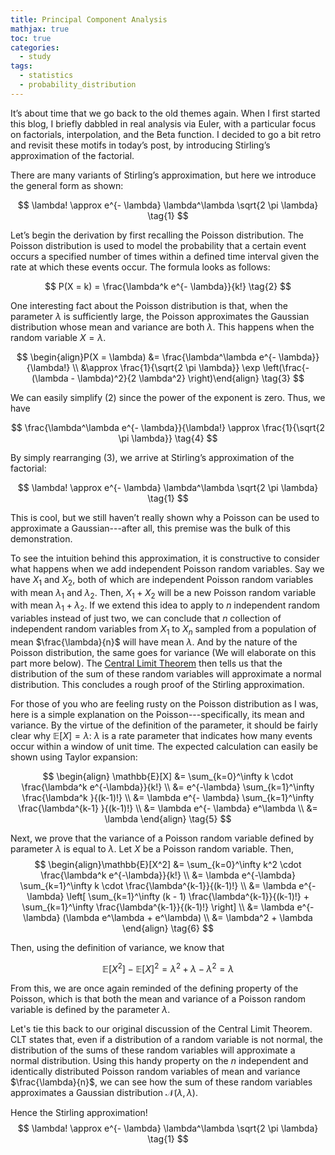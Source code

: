 ```yaml
---
title: Principal Component Analysis
mathjax: true
toc: true
categories:
  - study
tags:
  - statistics
  - probability_distribution
---
```


It’s about time that we go back to the old themes again. When I first started this blog, I briefly dabbled in real analysis via Euler, with a particular focus on factorials, interpolation, and the Beta function. I decided to go a bit retro and revisit these motifs in today’s post, by introducing Stirling’s approximation of the factorial.

There are many variants of Stirling’s approximation, but here we introduce the general form as shown:


$$
\lambda! \approx e^{- \lambda} \lambda^\lambda \sqrt{2 \pi \lambda} \tag{1}
$$


Let’s begin the derivation by first recalling the Poisson distribution. The Poisson distribution is used to model the probability that a certain event occurs a specified number of times within a defined time interval given the rate at which these events occur. The formula looks as follows:


$$
P(X = k) = \frac{\lambda^k e^{- \lambda}}{k!} \tag{2}
$$


One interesting fact about the Poisson distribution is that, when the parameter $\lambda$ is sufficiently large, the Poisson approximates the Gaussian distribution whose mean and variance are both $\lambda$. This happens when the random variable $X = \lambda$.




$$
\begin{align}P(X = \lambda) &= \frac{\lambda^\lambda e^{- \lambda}}{\lambda!} \\ &\approx \frac{1}{\sqrt{2 \pi \lambda}} \exp \left(\frac{- (\lambda - \lambda)^2}{2 \lambda^2} \right)\end{align} \tag{3}
$$




We can easily simplify (2) since the power of the exponent is zero. Thus, we have


$$
\frac{\lambda^\lambda e^{- \lambda}}{\lambda!} \approx \frac{1}{\sqrt{2 \pi \lambda}} \tag{4}
$$


By simply rearranging (3), we arrive at Stirling’s approximation of the factorial:


$$
\lambda! \approx e^{- \lambda} \lambda^\lambda \sqrt{2 \pi \lambda} \tag{1}
$$


This is cool, but we still haven’t really shown why a Poisson can be used to approximate a Gaussian---after all, this premise was the bulk of this demonstration.

To see the intuition behind this approximation, it is constructive to consider what happens when we add independent Poisson random variables. Say we have $X_1$ and $X_2$, both of which are independent Poisson random variables with mean $\lambda_1$ and $\lambda_2$. Then, $X_1 + X_2$ will be a new Poisson random variable with mean $\lambda_1 + \lambda_2$. If we extend this idea to apply to $n$ independent random variables instead of just two, we can conclude that $n$ collection of independent random variables from $X_1$ to $X_n$ sampled from a population of mean $\frac{\lambda}{n}$ will have mean $\lambda$. And by the nature of the Poisson distribution, the same goes for variance (We will elaborate on this part more below). The [Central Limit Theorem](https://en.wikipedia.org/wiki/Central_limit_theorem) then tells us that the distribution of the sum of these random variables will approximate a normal distribution. This concludes a rough proof of the Stirling approximation.

For those of you who are feeling rusty on the Poisson distribution as I was, here is a simple explanation on the Poisson---specifically, its mean and variance. By the virtue of the definition of the parameter, it should be fairly clear why $\mathbb{E}[X] = \lambda$: $\lambda$ is a rate parameter that indicates how many events occur within a window of unit time. The expected calculation can easily be shown using Taylor expansion:


$$
\begin{align} 
\mathbb{E}[X] 
&= \sum_{k=0}^\infty k \cdot \frac{\lambda^k e^{-\lambda}}{k!} \\ 
&= e^{-\lambda} \sum_{k=1}^\infty \frac{\lambda^k }{(k-1)!} \\ 
&= \lambda e^{- \lambda} \sum_{k=1}^\infty \frac{\lambda^{k-1} }{(k-1)!} \\
&= \lambda e^{- \lambda} e^\lambda \\
&= \lambda
\end{align} \tag{5}
$$




Next, we prove that the variance of a Poisson random variable defined by parameter $\lambda$ is equal to $\lambda$. Let $X$ be a Poisson random variable. Then, 
$$
\begin{align}\mathbb{E}[X^2] 
&= \sum_{k=0}^\infty k^2 \cdot \frac{\lambda^k e^{-\lambda}}{k!}  \\ 
&= \lambda e^{-\lambda} \sum_{k=1}^\infty k \cdot \frac{\lambda^{k-1}}{(k-1)!} \\
&= \lambda e^{-\lambda} \left[ \sum_{k=1}^\infty (k - 1) \frac{\lambda^{k-1}}{(k-1)!} + \sum_{k=1}^\infty \frac{\lambda^{k-1}}{(k-1)!} \right] \\
&= \lambda e^{-\lambda} (\lambda e^\lambda + e^\lambda) \\
&= \lambda^2 + \lambda
\end{align} \tag{6}
$$


Then, using the definition of variance, we know that


$$
\mathbb{E}[X^2] - \mathbb{E}[X]^2 = \lambda^2 + \lambda - \lambda^2 = \lambda
$$


From this, we are once again reminded of the defining property of the Poisson, which is that both the mean and variance of a Poisson random variable is defined by the parameter $\lambda$.

Let's tie this back to our original discussion of the Central Limit Theorem. CLT states that, even if a distribution of a random variable is not normal, the distribution of the sums of these random variables will approximate a normal distribution. Using this handy property on the $n$ independent and identically distributed Poisson random variables of mean and variance $\frac{\lambda}{n}$, we can see how the sum of these random variables approximates a Gaussian distribution $\mathcal{N}(\lambda, \lambda)$. 

Hence the Stirling approximation!
$$
\lambda! \approx e^{- \lambda} \lambda^\lambda \sqrt{2 \pi \lambda} \tag{1}
$$


